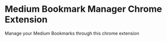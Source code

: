 # Medium Bookmark Manager Chrome Extension

Manage your Medium Bookmarks through this chrome extension